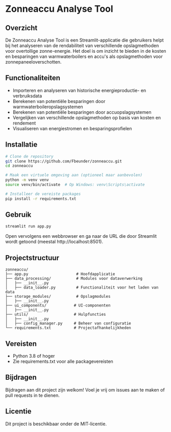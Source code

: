 # Zonneaccu Analyse Tool

## Overzicht
De Zonneaccu Analyse Tool is een Streamlit-applicatie die gebruikers helpt bij het analyseren van de rendabiliteit van verschillende opslagmethoden voor overtollige zonne-energie. Het doel is om inzicht te bieden in de kosten en besparingen van warmwaterboilers en accu's als opslagmethoden voor zonnepaneeloverschotten.

## Functionaliteiten
- Importeren en analyseren van historische energieproductie- en verbruiksdata
- Berekenen van potentiële besparingen door warmwaterboileropslagsystemen
- Berekenen van potentiële besparingen door accuopslagsystemen
- Vergelijken van verschillende opslagmethoden op basis van kosten en rendement
- Visualiseren van energiestromen en besparingsprofielen

## Installatie

```bash
# Clone de repository
git clone https://github.com/Fbeunder/zonneaccu.git
cd zonneaccu

# Maak een virtuele omgeving aan (optioneel maar aanbevolen)
python -m venv venv
source venv/bin/activate  # Op Windows: venv\Scripts\activate

# Installeer de vereiste packages
pip install -r requirements.txt
```

## Gebruik

```bash
streamlit run app.py
```

Open vervolgens een webbrowser en ga naar de URL die door Streamlit wordt getoond (meestal http://localhost:8501).

## Projectstructuur

```
zonneaccu/
├── app.py                     # Hoofdapplicatie
├── data_processing/           # Modules voor dataverwerking
│   ├── __init__.py
│   ├── data_loader.py         # Functionaliteit voor het laden van data
├── storage_modules/           # Opslagmodules
│   ├── __init__.py
├── ui_components/            # UI-componenten
│   ├── __init__.py
├── utils/                    # Hulpfuncties
│   ├── __init__.py
│   ├── config_manager.py     # Beheer van configuratie
└── requirements.txt          # Projectafhankelijkheden
```

## Vereisten
- Python 3.8 of hoger
- Zie requirements.txt voor alle packagevereisten

## Bijdragen
Bijdragen aan dit project zijn welkom! Voel je vrij om issues aan te maken of pull requests in te dienen.

## Licentie
Dit project is beschikbaar onder de MIT-licentie.
